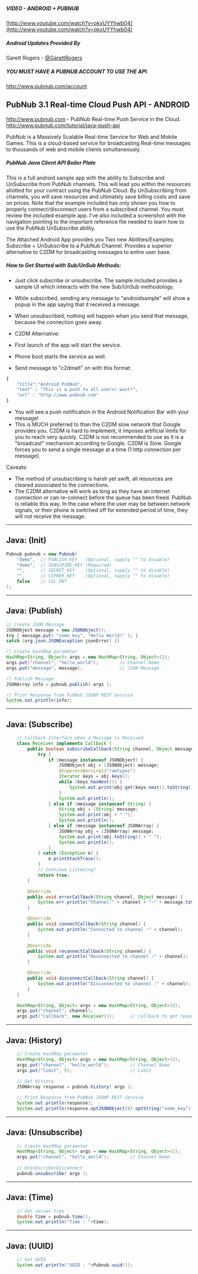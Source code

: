 ##### VIDEO - ANDROID + PUBNUB
[http://www.youtube.com/watch?v=pkxUYYhwb04](http://www.youtube.com/watch?v=pkxUYYhwb04)

##### Android Updates Provided By

Garett Rogers - [@GarettRogers](http://twitter.com/garettrogers)

##### YOU MUST HAVE A PUBNUB ACCOUNT TO USE THE API.

http://www.pubnub.com/account

## PubNub 3.1 Real-time Cloud Push API - ANDROID

http://www.pubnub.com - PubNub Real-time Push Service in the Cloud.
http://www.pubnub.com/tutorial/java-push-api

PubNub is a Massively Scalable Real-time Service for Web and Mobile Games.
This is a cloud-based service for broadcasting Real-time messages
to thousands of web and mobile clients simultaneously.

##### PubNub Java Client API Boiler Plate

This is a full android sample app with the ability to Subscribe
and UnSubscribe from PubNub channels.
This will lead you within the resources allotted for your contract using the
PubNub Cloud.  By UnSubscribing from channels, you will save resources and
ultimately save billing costs and save on prices.  Note that the example
included has only shown you how to properly connect/disconnect users
from a subscribed channel.  You must review the included example app.
I've also included a screenshot with the navigation pointing to the important
reference file needed to learn how to use the PubNub UnSubscribe ability.

The Attached Android App provides you Two new Abilities/Examples:
Subscribe + UnSubscribe to a PubNub Channel.
Provides a superior alternative to C2DM for broadcasting messages to entire user base.

##### How to Get Started with Sub/UnSub Methods:

- Just click subscribe or unsubscribe.  The sample included provides a sample UI which interacts with the new Sub/UnSub methodology.
- While subscribed, sending any message to "androidsample" will show a popup in the app saying that it received a message.
- When unsubscribed, nothing will happen when you send that message, because the connection goes away.

- C2DM Alternative:
- First launch of the app will start the service.
- Phone boot starts the service as well.
- Send message to "c2dmalt" on with this format:

```javascript
{
    "title":"Android PubNub", 
    "text" : "This is a push to all users! woot!", 
    "url" : "http://www.pubnub.com"
}
```

- You will see a push notification in the Android Notification Bar with your message!
- This is MUCH preferred to than the C2DM slow network that Google provides you. C2DM is hard to implement, it imposes artificial limits for you to reach very quickly.  C2DM is not recommended to use as it is a "broadcast" mechanism according to Google.  C2DM is Slow.  Google forces you to send a single message at a time (1 http connection per message).

Caveats:
- The method of unsubscribing is harsh yet swift, all resources are cleared associated to the connections.
- The C2DM alternative will work as long as they have an internet connection or can re-connect before the queue has been freed.  PubNub is reliable this way.  In the case where the user may be between network signals, or their phone is switched off for extended period of time, they will not receive the message.

-------------------------------------------------------------------------------
Java: (Init)
-------------------------------------------------------------------------------

```java
Pubnub pubnub = new Pubnub(
    "demo",  // PUBLISH_KEY   (Optional, supply "" to disable)
    "demo",  // SUBSCRIBE_KEY (Required)
    "",      // SECRET_KEY    (Optional, supply "" to disable)
    "",      // CIPHER_KEY    (Optional, supply "" to disable)
    false    // SSL_ON?
);
```

-------------------------------------------------------------------------------
Java: (Publish)
-------------------------------------------------------------------------------

```java
// Create JSON Message
JSONObject message = new JSONObject();
try { message.put( "some_key", "Hello World!" ); }
catch (org.json.JSONException jsonError) {}

// Create HashMap parameter
HashMap<String, Object> args = new HashMap<String, Object>(2);
args.put("channel", "hello_world");        // Channel Name
args.put("message", message);              // JSON Message

// Publish Message
JSONArray info = pubnub.publish( args );

// Print Response from PubNub JSONP REST Service
System.out.println(info);
```

-------------------------------------------------------------------------------
Java: (Subscribe)
-------------------------------------------------------------------------------

```java
    // Callback Interface when a Message is Received
    class Receiver implements Callback {
        public boolean subscribeCallback(String channel, Object message) {
            try {
                if (message instanceof JSONObject) {
                    JSONObject obj = (JSONObject) message;
                    @SuppressWarnings("rawtypes")
                    Iterator keys = obj.keys();
                    while (keys.hasNext()) {
                        System.out.print(obj.get(keys.next().toString()) + " ");
                    }
                    System.out.println();
                } else if (message instanceof String) {
                    String obj = (String) message;
                    System.out.print(obj + " ");
                    System.out.println();
                } else if (message instanceof JSONArray) {
                    JSONArray obj = (JSONArray) message;
                    System.out.print(obj.toString() + " ");
                    System.out.println();
                }
            } catch (Exception e) {
                e.printStackTrace();
            }
            // Continue Listening?
            return true;
        }

        @Override
        public void errorCallback(String channel, Object message) {
            System.err.println("Channel:" + channel + "-" + message.toString());
        }

        @Override
        public void connectCallback(String channel) {
            System.out.println("Connected to channel :" + channel);
        }

        @Override
        public void reconnectCallback(String channel) {
            System.out.println("Reconnected to channel :" + channel);
        }

        @Override
        public void disconnectCallback(String channel) {
            System.out.println("Disconnected to channel :" + channel);
        }
    }

    HashMap<String, Object> args = new HashMap<String, Object>(2);
    args.put("channel", channel);
    args.put("callback", new Receiver());      // callback to get response and events
```

------------------------------------------------------------------------------
Java: (History)
-------------------------------------------------------------------------------

```java
    // Create HashMap parameter
    HashMap<String, Object> args = new HashMap<String, Object>(2);
    args.put("channel", "hello_world");        // Channel Name
    args.put("limit", 5);                      // Limit
    
    // Get History
    JSONArray response = pubnub.history( args );

    // Print Response from PubNub JSONP REST Service
    System.out.println(response);
    System.out.println(response.optJSONObject(0).optString("some_key"));
```

-------------------------------------------------------------------------------
Java: (Unsubscribe)
-------------------------------------------------------------------------------

```java
    // Create HashMap parameter
    HashMap<String, Object> args = new HashMap<String, Object>(1);
    args.put("channel", "hello_world");        // Channel Name
        
    // Unsubscribe/Disconnect
    pubnub.unsubscribe( args );
```

-------------------------------------------------------------------------------
Java: (Time)
-------------------------------------------------------------------------------

```java
    // Get server time
    double time = pubnub.time();
    System.out.println("Time : "+time);
```

-------------------------------------------------------------------------------
Java: (UUID)
-------------------------------------------------------------------------------

```java
    // Get UUID
    System.out.println("UUID : "+Pubnub.uuid());
```